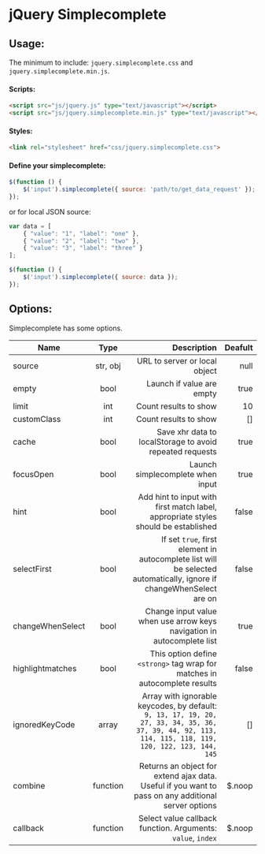 # jQuery Simplecomplete

## Usage:

The minimum to include: ``jquery.simplecomplete.css`` and ``jquery.simplecomplete.min.js``.

#### Scripts:
```html
<script src="js/jquery.js" type="text/javascript"></script>
<script src="js/jquery.simplecomplete.min.js" type="text/javascript"></script>
```

#### Styles:
```html
<link rel="stylesheet" href="css/jquery.simplecomplete.css">
```

#### Define your simplecomplete:

```javascript
$(function () {
    $('input').simplecomplete({ source: 'path/to/get_data_request' });
});
```

or for local JSON source:

```javascript
var data = [
    { "value": "1", "label": "one" },
    { "value": "2", "label": "two" },
    { "value": "3", "label": "three" }
];

$(function () {
    $('input').simplecomplete({ source: data });
});
```

## Options:

Simplecomplete has some options.

| Name        | Type | Description           | Deafult  |
| ------------- |:-------------:| -----:|-----:|
| source    | str, obj  | URL to server or local object  | null |
| empty     | bool      |  Launch if value are empty |  true  |
| limit | int      |  Count results to show | 10 |
| customClass | int      |  Count results to show | [] |
| cache | bool      |  Save xhr data to localStorage to avoid repeated requests | true |
| focusOpen | bool      |  Launch simplecomplete when input  | true |
| hint | bool      |  Add hint to input with first match label, appropriate styles should be established | false |
| selectFirst | bool      |  If set ``true``, first element in autocomplete list will be selected automatically, ignore if changeWhenSelect are on | false |
| changeWhenSelect | bool      |  Change input value when use arrow keys navigation in autocomplete list | true |
| highlightmatches | bool      |  This option define ``<strong>`` tag wrap for matches in autocomplete results | false |
| ignoredKeyCode | array      |  Array with ignorable keycodes, by default: ``9, 13, 17, 19, 20, 27, 33, 34, 35, 36, 37, 39, 44, 92, 113, 114, 115, 118, 119, 120, 122, 123, 144, 145`` | [] |
| combine | function | Returns an object for extend ajax data. Useful if you want to pass on any additional server options | $.noop |
| callback | function      |  Select value callback function. Arguments: ``value``, ``index`` | $.noop |
